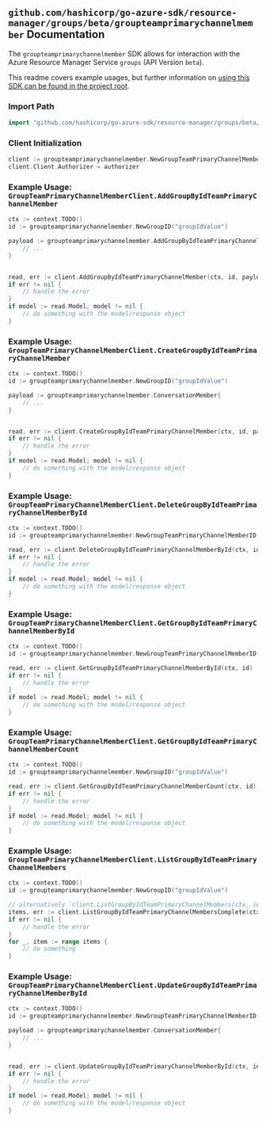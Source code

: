 
## `github.com/hashicorp/go-azure-sdk/resource-manager/groups/beta/groupteamprimarychannelmember` Documentation

The `groupteamprimarychannelmember` SDK allows for interaction with the Azure Resource Manager Service `groups` (API Version `beta`).

This readme covers example usages, but further information on [using this SDK can be found in the project root](https://github.com/hashicorp/go-azure-sdk/tree/main/docs).

### Import Path

```go
import "github.com/hashicorp/go-azure-sdk/resource-manager/groups/beta/groupteamprimarychannelmember"
```


### Client Initialization

```go
client := groupteamprimarychannelmember.NewGroupTeamPrimaryChannelMemberClientWithBaseURI("https://management.azure.com")
client.Client.Authorizer = authorizer
```


### Example Usage: `GroupTeamPrimaryChannelMemberClient.AddGroupByIdTeamPrimaryChannelMember`

```go
ctx := context.TODO()
id := groupteamprimarychannelmember.NewGroupID("groupIdValue")

payload := groupteamprimarychannelmember.AddGroupByIdTeamPrimaryChannelMemberRequest{
	// ...
}


read, err := client.AddGroupByIdTeamPrimaryChannelMember(ctx, id, payload)
if err != nil {
	// handle the error
}
if model := read.Model; model != nil {
	// do something with the model/response object
}
```


### Example Usage: `GroupTeamPrimaryChannelMemberClient.CreateGroupByIdTeamPrimaryChannelMember`

```go
ctx := context.TODO()
id := groupteamprimarychannelmember.NewGroupID("groupIdValue")

payload := groupteamprimarychannelmember.ConversationMember{
	// ...
}


read, err := client.CreateGroupByIdTeamPrimaryChannelMember(ctx, id, payload)
if err != nil {
	// handle the error
}
if model := read.Model; model != nil {
	// do something with the model/response object
}
```


### Example Usage: `GroupTeamPrimaryChannelMemberClient.DeleteGroupByIdTeamPrimaryChannelMemberById`

```go
ctx := context.TODO()
id := groupteamprimarychannelmember.NewGroupTeamPrimaryChannelMemberID("groupIdValue", "conversationMemberIdValue")

read, err := client.DeleteGroupByIdTeamPrimaryChannelMemberById(ctx, id)
if err != nil {
	// handle the error
}
if model := read.Model; model != nil {
	// do something with the model/response object
}
```


### Example Usage: `GroupTeamPrimaryChannelMemberClient.GetGroupByIdTeamPrimaryChannelMemberById`

```go
ctx := context.TODO()
id := groupteamprimarychannelmember.NewGroupTeamPrimaryChannelMemberID("groupIdValue", "conversationMemberIdValue")

read, err := client.GetGroupByIdTeamPrimaryChannelMemberById(ctx, id)
if err != nil {
	// handle the error
}
if model := read.Model; model != nil {
	// do something with the model/response object
}
```


### Example Usage: `GroupTeamPrimaryChannelMemberClient.GetGroupByIdTeamPrimaryChannelMemberCount`

```go
ctx := context.TODO()
id := groupteamprimarychannelmember.NewGroupID("groupIdValue")

read, err := client.GetGroupByIdTeamPrimaryChannelMemberCount(ctx, id)
if err != nil {
	// handle the error
}
if model := read.Model; model != nil {
	// do something with the model/response object
}
```


### Example Usage: `GroupTeamPrimaryChannelMemberClient.ListGroupByIdTeamPrimaryChannelMembers`

```go
ctx := context.TODO()
id := groupteamprimarychannelmember.NewGroupID("groupIdValue")

// alternatively `client.ListGroupByIdTeamPrimaryChannelMembers(ctx, id)` can be used to do batched pagination
items, err := client.ListGroupByIdTeamPrimaryChannelMembersComplete(ctx, id)
if err != nil {
	// handle the error
}
for _, item := range items {
	// do something
}
```


### Example Usage: `GroupTeamPrimaryChannelMemberClient.UpdateGroupByIdTeamPrimaryChannelMemberById`

```go
ctx := context.TODO()
id := groupteamprimarychannelmember.NewGroupTeamPrimaryChannelMemberID("groupIdValue", "conversationMemberIdValue")

payload := groupteamprimarychannelmember.ConversationMember{
	// ...
}


read, err := client.UpdateGroupByIdTeamPrimaryChannelMemberById(ctx, id, payload)
if err != nil {
	// handle the error
}
if model := read.Model; model != nil {
	// do something with the model/response object
}
```
